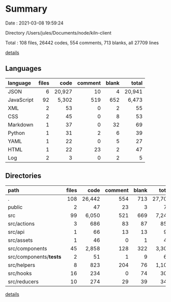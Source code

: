# Summary

Date : 2021-03-08 19:59:24

Directory /Users/jules/Documents/node/kiln-client

Total : 108 files,  26442 codes, 554 comments, 713 blanks, all 27709 lines

[details](details.md)

## Languages
| language | files | code | comment | blank | total |
| :--- | ---: | ---: | ---: | ---: | ---: |
| JSON | 6 | 20,927 | 10 | 4 | 20,941 |
| JavaScript | 92 | 5,302 | 519 | 652 | 6,473 |
| XML | 2 | 53 | 0 | 2 | 55 |
| CSS | 2 | 45 | 0 | 8 | 53 |
| Markdown | 1 | 37 | 0 | 32 | 69 |
| Python | 1 | 31 | 2 | 6 | 39 |
| YAML | 1 | 22 | 0 | 5 | 27 |
| HTML | 1 | 22 | 23 | 2 | 47 |
| Log | 2 | 3 | 0 | 2 | 5 |

## Directories
| path | files | code | comment | blank | total |
| :--- | ---: | ---: | ---: | ---: | ---: |
| . | 108 | 26,442 | 554 | 713 | 27,709 |
| public | 2 | 47 | 23 | 3 | 73 |
| src | 99 | 6,050 | 521 | 669 | 7,240 |
| src/actions | 3 | 686 | 83 | 87 | 856 |
| src/api | 1 | 66 | 13 | 13 | 92 |
| src/assets | 1 | 46 | 0 | 1 | 47 |
| src/components | 45 | 2,858 | 128 | 322 | 3,308 |
| src/components/__tests__ | 2 | 51 | 1 | 9 | 61 |
| src/helpers | 8 | 823 | 204 | 76 | 1,103 |
| src/hooks | 16 | 234 | 0 | 74 | 308 |
| src/reducers | 10 | 274 | 29 | 39 | 342 |

[details](details.md)